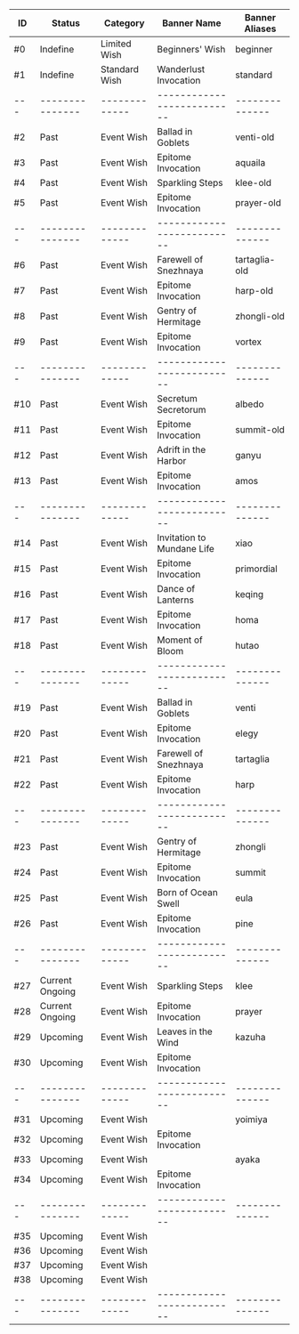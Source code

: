 | ID  | Status          | Category      | Banner Name                | Banner Aliases |
| --- | --------------- | ------------- | -------------------------- | -------------- |
| #0  | Indefine        | Limited Wish  | Beginners' Wish            | beginner       |
| #1  | Indefine        | Standard Wish | Wanderlust Invocation      | standard       |
| --- | --------------- | ------------- | -------------------------- | -------------- |
| #2  | Past            | Event Wish    | Ballad in Goblets          | venti-old      |
| #3  | Past            | Event Wish    | Epitome Invocation         | aquaila        |
| #4  | Past            | Event Wish    | Sparkling Steps            | klee-old       |
| #5  | Past            | Event Wish    | Epitome Invocation         | prayer-old     |
| --- | --------------- | ------------- | -------------------------- | -------------- |
| #6  | Past            | Event Wish    | Farewell of Snezhnaya      | tartaglia-old  |
| #7  | Past            | Event Wish    | Epitome Invocation         | harp-old       |
| #8  | Past            | Event Wish    | Gentry of Hermitage        | zhongli-old    |
| #9  | Past            | Event Wish    | Epitome Invocation         | vortex         |
| --- | --------------- | ------------- | -------------------------- | -------------- |
| #10 | Past            | Event Wish    | Secretum Secretorum        | albedo         |
| #11 | Past            | Event Wish    | Epitome Invocation         | summit-old     |
| #12 | Past            | Event Wish    | Adrift in the Harbor       | ganyu          |
| #13 | Past            | Event Wish    | Epitome Invocation         | amos           |
| --- | --------------- | ------------- | -------------------------- | -------------- |
| #14 | Past            | Event Wish    | Invitation to Mundane Life | xiao           |
| #15 | Past            | Event Wish    | Epitome Invocation         | primordial     |
| #16 | Past            | Event Wish    | Dance of Lanterns          | keqing         |
| #17 | Past            | Event Wish    | Epitome Invocation         | homa           |
| #18 | Past            | Event Wish    | Moment of Bloom            | hutao          |
| --- | --------------- | ------------- | -------------------------- | -------------- |
| #19 | Past            | Event Wish    | Ballad in Goblets          | venti          |
| #20 | Past            | Event Wish    | Epitome Invocation         | elegy          |
| #21 | Past            | Event Wish    | Farewell of Snezhnaya      | tartaglia      |
| #22 | Past            | Event Wish    | Epitome Invocation         | harp           |
| --- | --------------- | ------------- | -------------------------- | -------------- |
| #23 | Past            | Event Wish    | Gentry of Hermitage        | zhongli        |
| #24 | Past            | Event Wish    | Epitome Invocation         | summit         |
| #25 | Past            | Event Wish    | Born of Ocean Swell        | eula           |
| #26 | Past            | Event Wish    | Epitome Invocation         | pine           |
| --- | --------------- | ------------- | -------------------------- | -------------- |
| #27 | Current Ongoing | Event Wish    | Sparkling Steps            | klee           |
| #28 | Current Ongoing | Event Wish    | Epitome Invocation         | prayer         |
| #29 | Upcoming        | Event Wish    | Leaves in the Wind         | kazuha         |
| #30 | Upcoming        | Event Wish    | Epitome Invocation         |                |
| --- | --------------- | ------------- | -------------------------- | -------------- |
| #31 | Upcoming        | Event Wish    |                            | yoimiya        |
| #32 | Upcoming        | Event Wish    | Epitome Invocation         |                |
| #33 | Upcoming        | Event Wish    |                            | ayaka          |
| #34 | Upcoming        | Event Wish    | Epitome Invocation         |                |
| --- | --------------- | ------------- | -------------------------- | -------------- |
| #35 | Upcoming        | Event Wish    |                            |                |
| #36 | Upcoming        | Event Wish    |                            |                |
| #37 | Upcoming        | Event Wish    |                            |                |
| #38 | Upcoming        | Event Wish    |                            |                |
| --- | --------------- | ------------- | -------------------------- | -------------- |
